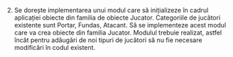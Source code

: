 2. Se dorește implementarea unui modul care să inițializeze în cadrul aplicației obiecte din familia
   de obiecte Jucator. Categoriile de jucători existente sunt Portar, Fundas, Atacant. Să se
   implementeze acest modul care va crea obiecte din familia Jucator. Modulul trebuie realizat, astfel
   încât pentru adăugări de noi tipuri de jucători să nu fie necesare modificări în codul existent.